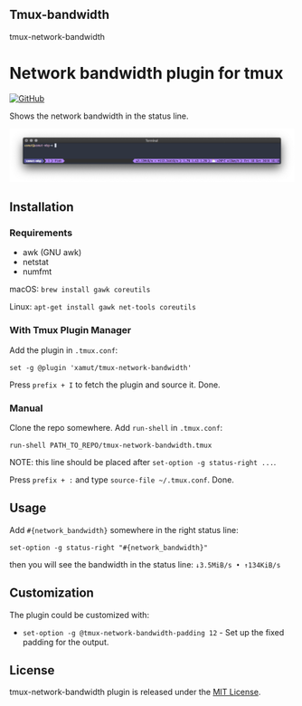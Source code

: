 ## Tmux-bandwidth
 tmux-network-bandwidth
# Network bandwidth plugin for tmux
[![GitHub](https://img.shields.io/github/license/xamut/tmux-network-bandwidth)](https://github.com/4lph4shell/Tmux-bandwidth/blob/main/LICENSE)

Shows the network bandwidth in the status line.

![tmux-network-bandwidth](./assets/tmux-preview.png)

## Installation
### Requirements
* awk (GNU awk)
* netstat
* numfmt

macOS: `brew install gawk coreutils`

Linux: `apt-get install gawk net-tools coreutils`

### With Tmux Plugin Manager
Add the plugin in `.tmux.conf`:
```
set -g @plugin 'xamut/tmux-network-bandwidth'
```
Press `prefix + I` to fetch the plugin and source it. Done.

### Manual
Clone the repo somewhere. Add `run-shell` in `.tmux.conf`:
```
run-shell PATH_TO_REPO/tmux-network-bandwidth.tmux
```
NOTE: this line should be placed after `set-option -g status-right ...`.

Press `prefix + :` and type `source-file ~/.tmux.conf`. Done.

## Usage
Add `#{network_bandwidth}` somewhere in the right status line:
```
set-option -g status-right "#{network_bandwidth}"
```
then you will see the bandwidth in the status line: `↓3.5MiB/s • ↑134KiB/s`

## Customization
The plugin could be customized with:
* `set-option -g @tmux-network-bandwidth-padding 12` - Set up the fixed padding for the output.

## License
tmux-network-bandwidth plugin is released under the [MIT License](https://github.com/4lph4shell/Tmux-bandwidth/blob/main/LICENSE).